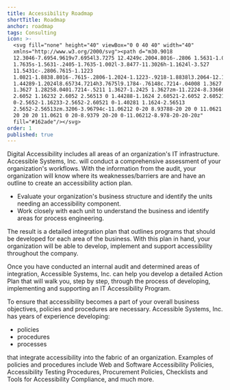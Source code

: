 ```yaml
---
title: Accessibility Roadmap
shortTitle: Roadmap
anchor: roadmap
tags: Consulting
icon: >-
  <svg fill="none" height="40" viewBox="0 0 40 40" width="40"
  xmlns="http://www.w3.org/2000/svg"><path d="m30.9018
  12.3046-7.6954.9619v7.6954l3.7275 12.4249c.2004.8016-.2806 1.5631-1.0421
  1.7635s-1.5631-.2405-1.7635-1.002l-3.8477-11.3026h-1.1624l-3.527
  11.5431c-.2806.7615-1.1223
  1.0821-1.8838.8016-.7615-.2806-1.2024-1.1223-.9218-1.8838l3.2064-12.1844v-7.8156l-7.0942-.9619c-.72145-.0401-1.20241-.6814-1.16233-1.4429.04008-.7214.72144-1.28256
  1.44289-1.2024l8.65734.7214h3.7675l9.1784-.76148c.7214-.04008 1.3627.52108
  1.3627 1.28258.0401.7214-.5211 1.3627-1.2425 1.3627zm-11.2224-8.33666c1.4428 0
  2.6052 1.16232 2.6052 2.56513 0 1.44288-1.1624 2.60521-2.6052 2.60521-1.4028
  0-2.5652-1.16233-2.5652-2.60521 0-1.40281 1.1624-2.56513
  2.5652-2.56513zm.3206-3.96794c-11.06212 0-20 8.93788-20 20 0 11.0621 8.93788
  20 20 20 11.0621 0 20-8.9379 20-20 0-11.06212-8.978-20-20-20z"
  fill="#162ade"/></svg>
order: 1
published: true
---
```


Digital Accessibility includes all areas of an organization's IT infrastructure. Accessible Systems, Inc. will conduct a comprehensive assessment of your organization's workflows. With the information from the audit, your organization will know where its weaknesses/barriers are and have an outline to create an accessibility action plan.

- Evaluate your organization's business structure and identify the units needing an accessibility component.
- Work closely with each unit to understand the business and identify areas for process engineering.

The result is a detailed integration plan that outlines programs that should be developed for each area of the business. With this plan in hand, your organization will be able to develop, implement and support accessibility throughout the company.

Once you have conducted an internal audit and determined areas of integration, Accessible Systems, Inc. can help you develop a detailed Action Plan that will walk you, step by step, through the process of developing, implementing and supporting an IT Accessibility Program.

To ensure that accessibility becomes a part of your overall business objectives, policies and procedures are necessary. Accessible Systems, Inc. has years of experience developing:

- policies
- procedures
- processes

that integrate accessibility into the fabric of an organization. Examples of policies and procedures include Web and Software Accessibility Policies, Accessibility Testing Procedures, Procurement Policies, Checklists and Tools for Accessibility Compliance, and much more.
